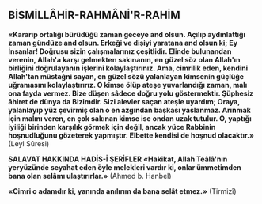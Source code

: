 ## BİSMİLLÂHİR-RAHMÂNİ'R-RAHİM

**«Kararıp ortalığı bürüdüğü zaman geceye and olsun. Açılıp aydınlattığı zaman gündüze and olsun. Erkeği ve dişiyi yaratana and olsun ki; Ey İnsanlar! Doğrusu sizin çalışmalarınız çe­şitlidir. Elinde bulunandan verenin, Allah'a kar­şı gelmekten sakınanın, en güzel söz olan Allah'­ın birliğini doğrulayanın işlerini kolaylaştırınız. Ama, cimrilik eden, kendini Allah'tan müstağni sayan, en güzel sözü yalanlayan kimsenin güç­lüğe uğramasını kolaylaştırırız. O kimse ölüp ateşe yuvarlandığı zaman, malı ona fayda ver­mez. Bize düşen sâdece doğru yolu göstermek­tir. Şüphesiz âhiret de dünya da Bizimdir. Sizi alevler saçan ateşle uyardım; Oraya, yalanlayıp yüz çevirmiş olan o en azgından başkası yaslan­maz. Arınmak için malını veren, en çok sakınan kimse ise ondan uzak tutulur. O, yaptığı iyiliği birinden karşılık görmek için değil, ancak yüce Rabbinin hoşnudluğunu gözeterek yapmış­tır. Elbette kendisi de hoşnud olacaktır.»** (Leyl Sûresi)

**SALAVAT HAKKINDA HADİS-İ ŞERİFLER**
**«Hakikat, Allah Teâlâ'nın yeryüzünde seya­hat eden öyle melekleri vardır ki, onlar ümmetimden bana olan selâmı ulaştırırlar.»** (Ahmed b. Hanbel)

**«Cimri o adamdır ki, yanında anılırım da bana selât etmez.»** (Tirmizî)
